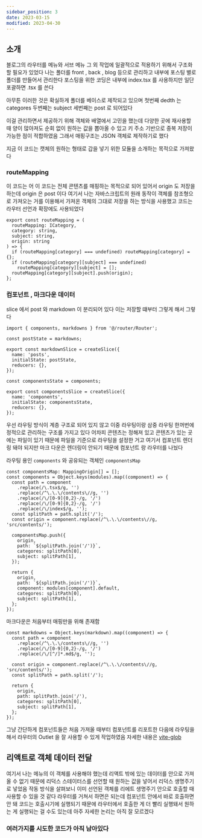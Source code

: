 ```yaml
---
sidebar_position: 3
date: 2023-03-15
modified: 2023-04-30
---
```


## 소개

블로그의 라우터를 메뉴와 서브 메뉴 그 외 작업에 일괄적으로 적용하기 위해서 구조화할 필요가 있었다
나는
폴더를 front , back , blog 등으로 관리하고 내부에 포스팅 별로 폴더를 만들어서 관리한다
포스팅을 위한 코딩은 내부에 index.tsx 를 사용하지만 일단 포괄하면 .tsx 를 쓴다

아무튼 이러한 것은 확실하게 폴더를 베이스로 제작되고 있으며
첫번째 dedth 는 categores 두번째는 subject 세번째는 post 로 되어있다

이걸 관리하면서 제공하기 위해 객체와 배열에서 고민을 했는데
다양한 곳에 재사용할 때 양이 많아져도 순회 없이 원하는 값을 뽑아올 수 있고
키 주소 기반으로 중복 저장이 가능한 점이 적합하였음
그래서 매핑구조는 JSON 객체로 제작하기로 했다

지금 이 코드는 캣체의 원하는 형태로 갑을 넣기 위한 모듈을 소개하는 목적으로 가져왔다

### routeMapping

이 코드는 어 이 코드는 전체 콘텐츠를 매핑하는 목적으로 되어 있어서 origin 도 저장을 하는데
origin 은 post 이다
여기서 나는 자바스크립트의 원래 동작이 객체를 참조형으로 가져오는 거를 이용해서
가져온 객체의 그대로 저장을 하는 방식을 사용했고
코드는 라우터 선언과 확장에도 사용되었다

```tsx
export const routeMapping = (
  routeMapping: ICategory,
  category: string,
  subject: string,
  origin: string
) => {
  if (routeMapping[category] === undefined) routeMapping[category] = {};
  if (routeMapping[category][subject] === undefined)
    routeMapping[category][subject] = [];
  routeMapping[category][subject].push(origin);
};
```

### 컴포넌트 , 마크다운 데이터

slice 에서 post 와 markdown 이 분리되어 있다
이는 저장할 떄부터 그렇게 해서 그렇다

```tsx
import { components, markdowns } from '@/router/Router';

const postState = markdowns;

export const markdownSlice = createSlice({
  name: 'posts',
  initialState: postState,
  reducers: {},
});

const componentsState = components;

export const componentsSlice = createSlice({
  name: 'components',
  initialState: componentsState,
  reducers: {},
});
```

우선 라우팅 방식이 계층 구조로 되어 있지 않고 이중 라우팅이랑 삼중 라우팅 한꺼번에 정적으로 관리하는 구조를 가지고 있다
어차피 콘텐츠는 정해져 있고 콘텐츠가 있는 곳에는 파일이 있기 때문에 파일을 기준으로 라우팅을 설정한 거고
여기서 컴포넌트 렌더링 돼야 되지만 마크 다운은 렌더링이 안되기 때문에 컴포넌트 랑 라우터를 나눴다

라우팅 용인 `components` 와 공유되는 객체인 `componentsMap`

```tsx
const componentsMap: MappingOrigin[] = [];
const components = Object.keys(modules).map((component) => {
  const path = component
    .replace(/\.tsx$/g, '')
    .replace(/^\.\.\/contents\//g, '')
    .replace(/\/[0-9]{0,2}-/g, '/')
    .replace(/\/[0-9]{0,2}-/g, '/')
    .replace(/\/index$/g, '');
  const splitPath = path.split('/');
  const origin = component.replace(/^\.\.\/contents\//g, 'src/contents/');

  componentsMap.push({
    origin,
    path: `${splitPath.join('/')}`,
    categores: splitPath[0],
    subject: splitPath[1],
  });

  return {
    origin,
    path: `${splitPath.join('/')}`,
    component: modules[component].default,
    categores: splitPath[0],
    subject: splitPath[1],
  };
});
```

마크다운은 처음부터 매핑만을 위해 존재함

```tsx
const markdowns = Object.keys(markdown).map((component) => {
  const path = component
    .replace(/^\.\.\/contents\//g, '')
    .replace(/\/[0-9]{0,2}-/g, '/')
    .replace(/\/[^/]*.md$/g, '');

  const origin = component.replace(/^\.\.\/contents\//g, 'src/contents/');
  const splitPath = path.split('/');

  return {
    origin,
    path: splitPath.join('/'),
    categores: splitPath[0],
    subject: splitPath[1],
  };
});
```

그냥 간단하게 컴포넌트들은 처음 가져올 때부터 컴포넌트를 리포트한 다음에 라우팅을 해서 라우터의 Outlet 을 잘 사용할 수 있게 작업하였음
자세한 내용은 [vite-glob](../../../work/vite/vite-glob)

## 리액트로 객체 데이터 전달

여기서 나는 메뉴의 이 객체를 사용해야 했는데 리액트 밖에 있는 데이터를 안으로 가져올 수 없기 때문에
리덕스 스테이터스를 선언할 때 원하는 값을 넣어서 리덕스 생명주기로 넣었음
작동 방식을 살펴보니 이미 선언된 객체를 리에트 생명주기 안으로 호출할 때 사용할 수 있을 것 같다
라우터를 거쳐서 하면은 되는데 컴포넌트 안에서 바로 호출하면 안 돼 코드는 호출시기에 실행되기 때문에 라우터에서
호출한 게 더 빨리 실행돼서 원하는 게 실행되는 걸 수도 있는데
아주 자세한 논리는 아직 잘 모르겠다

### 여러가지를 시도한 코드가 아직 남아있다
